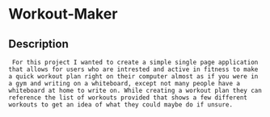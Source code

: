 # Workout-Maker

## Description
     For this project I wanted to create a simple single page application that allows for users who are intrested and active in fitness to make a quick workout plan right on their computer almost as if you were in a gym and writing on a whiteboard, except not many people have a whiteboard at home to write on. While creating a workout plan they can reference the list of workouts provided that shows a few different workouts to get an idea of what they could maybe do if unsure.

